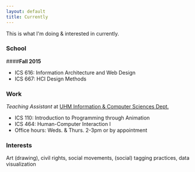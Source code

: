 ```yaml
---
layout: default
title: Currently
---
```


This is what I'm doing & interested in currently.

### School

####__Fall 2015__

* ICS 616: Information Architecture and Web Design
* ICS 667: HCI Design Methods

### Work
_Teaching Assistant_ at [UHM Information & Computer Sciences Dept.](http://www.ics.hawaii.edu)

* ICS 110: Introduction to Programming through Animation
* ICS 464: Human-Computer Interaction I
* Office hours: Weds. & Thurs. 2-3pm or by appointment

### Interests
Art (drawing), civil rights, social movements, (social) tagging practices, data visualization

